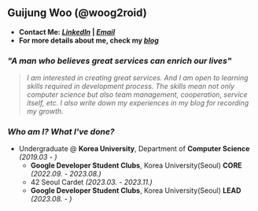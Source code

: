 ## Guijung Woo (@woog2roid)

- **Contact Me: _[LinkedIn](https://www.linkedin.com/in/woog2roid/)_ | _[Email](mailto:wooguijung@korea.ac.kr)_**
- **For more details about me, check my _[blog](https://woog2roid.dev)_**

### _"A man who believes great services can enrich our lives"_

> _I am interested in creating great services. And I am open to learning skills required in development process. The skills mean not only computer science but also team management, cooperation, service itself, etc. I also write down my experiences in my blog for recording my growth._

### _Who am I? What I've done?_

- Undergraduate @ **Korea University**, Department of **Computer Science** _(2019.03 - )_
  - **Google Developer Student Clubs**, Korea University(Seoul) **CORE** _(2022.09. - 2023.08.)_
  - 42 Seoul Cardet _(2023.03. - 2023.11.)_
  - **Google Developer Student Clubs**, Korea University(Seoul) **LEAD** _(2023.08. - )_
